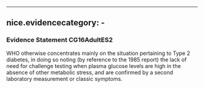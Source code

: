 
---
nice.evidencecategory: -
---

### Evidence Statement CG16AdultES2
WHO otherwise concentrates mainly on the situation pertaining to Type 2 diabetes, in doing
so noting (by reference to the 1985 report) the lack of need for challenge testing when plasma
glucose levels are high in the absence of other metabolic stress, and are confirmed by a second
laboratory measurement or classic symptoms.

